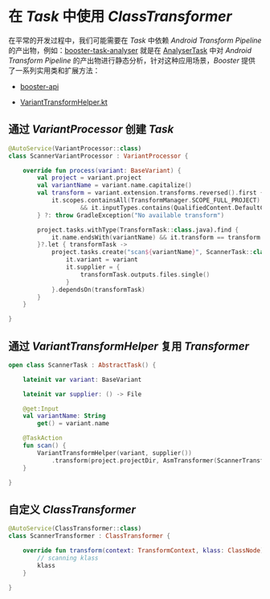 # 在 *Task* 中使用 *ClassTransformer*

在平常的开发过程中，我们可能需要在 *Task* 中依赖 *Android Transform Pipeline* 的产出物，例如：[booster-task-analyser](https://github.com/didi/booster/blob/master/booster-task-analyser) 就是在 [AnalyserTask](https://github.com/didi/booster/blob/master/booster-task-analyser/src/main/kotlin/com/didiglobal/booster/task/analyser/AnalyserTask.kt) 中对 *Android Transform Pipeline* 的产出物进行静态分析，针对这种应用场景，*Booster* 提供了一系列实用类和扩展方法：

- [booster-api](https://github.com/didi/booster/blob/master/booster-api)

- [VariantTransformHelper.kt](https://github.com/didi/booster/blob/master/booster-api/src/main/kotlin/com/didiglobal/booster/transform/VariantTransformHelper.kt)

## 通过 *VariantProcessor* 创建 *Task*

```kotlin
@AutoService(VariantProcessor::class)
class ScannerVariantProcessor : VariantProcessor {

    override fun process(variant: BaseVariant) {
        val project = variant.project
        val variantName = variant.name.capitalize()
        val transform = variant.extension.transforms.reversed().first {
            it.scopes.containsAll(TransformManager.SCOPE_FULL_PROJECT)
                    && it.inputTypes.contains(QualifiedContent.DefaultContentType.CLASSES)
        } ?: throw GradleException("No available transform")

        project.tasks.withType(TransformTask::class.java).find {
            it.name.endsWith(variantName) && it.transform == transform
        }?.let { transformTask ->
            project.tasks.create("scan${variantName}", ScannerTask::class.java) {
                it.variant = variant
                it.supplier = {
                    transformTask.outputs.files.single()
                }
            }.dependsOn(transformTask)
        }
    }

}
```

## 通过 *VariantTransformHelper* 复用 *Transformer*

```kotlin
open class ScannerTask : AbstractTask() {

    lateinit var variant: BaseVariant

    lateinit var supplier: () -> File

    @get:Input
    val variantName: String
        get() = variant.name

    @TaskAction
    fun scan() {
        VariantTransformHelper(variant, supplier())
            .transform(project.projectDir, AsmTransformer(ScannerTransformer()))
    }

}
```

## 自定义 *ClassTransformer*

```kotlin
@AutoService(ClassTransformer::class)
class ScannerTransformer : ClassTransformer {

    override fun transform(context: TransformContext, klass: ClassNode): ClassNode {
        // scanning klass
        klass
    }

}
```

